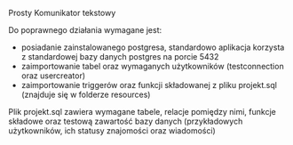 Prosty Komunikator tekstowy

Do poprawnego działania wymagane jest:
- posiadanie zainstalowanego postgresa, standardowo aplikacja korzysta z standardowej bazy danych postgres na porcie 5432
- zaimportowanie tabel oraz wymaganych użytkowników (testconnection oraz usercreator)
- zaimportowanie triggerów oraz funkcji składowanej z pliku projekt.sql (znajduje się w folderze resources)

Plik projekt.sql zawiera wymagane tabele, relacje pomiędzy nimi, funkcje składowe oraz testową zawartość bazy danych (przykładowych użytkowników, ich statusy znajomości oraz wiadomości)
